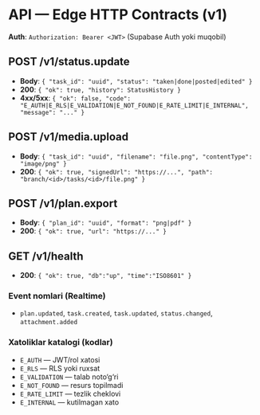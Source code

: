 # API — Edge HTTP Contracts (v1)

**Auth**: `Authorization: Bearer <JWT>` (Supabase Auth yoki muqobil)

## POST /v1/status.update
- **Body**: `{ "task_id": "uuid", "status": "taken|done|posted|edited" }`
- **200**: `{ "ok": true, "history": StatusHistory }`
- **4xx/5xx**: `{ "ok": false, "code": "E_AUTH|E_RLS|E_VALIDATION|E_NOT_FOUND|E_RATE_LIMIT|E_INTERNAL", "message": "..." }`

## POST /v1/media.upload
- **Body**: `{ "task_id": "uuid", "filename": "file.png", "contentType": "image/png" }`
- **200**: `{ "ok": true, "signedUrl": "https://...", "path": "branch/<id>/tasks/<id>/file.png" }`

## POST /v1/plan.export
- **Body**: `{ "plan_id": "uuid", "format": "png|pdf" }`
- **200**: `{ "ok": true, "url": "https://..." }`

## GET /v1/health
- **200**: `{ "ok": true, "db":"up", "time":"ISO8601" }`

### Event nomlari (Realtime)
- `plan.updated`, `task.created`, `task.updated`, `status.changed`, `attachment.added`

### Xatoliklar katalogi (kodlar)
- `E_AUTH` — JWT/rol xatosi
- `E_RLS` — RLS yoki ruxsat
- `E_VALIDATION` — talab noto‘g‘ri
- `E_NOT_FOUND` — resurs topilmadi
- `E_RATE_LIMIT` — tezlik cheklovi
- `E_INTERNAL` — kutilmagan xato
